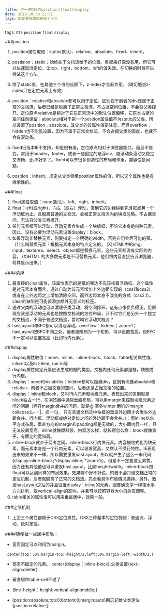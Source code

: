 ```yaml
---
title: 讲一讲CSS的position/float/display
date: 2013-10-30 21:51
tags: 即使要我跟你再耗个十年
---
```

tags: `CSS` `position` `float` `display`
<br>

###position

1. position属性取值：static(默认)、relative、absolute、fixed、inherit。

2. postision：static；始终处于文档流给予的位置。看起来好像没有用，但它可以快速取消定位，让top，right，bottom，left的值失效。在切换的时候可以尝试这个方法。
3. 除了static值，在其他三个值的设置下，z-index才会起作用。（确切地说z-index只在定位元素上有效）
4. position：relative和absolute都可以用于定位，区别在于前者的div还属于正常的文档流，后者已经是脱离了正常文档流，不占据空间位置，不会将父类撑开。定位原点relative是相对于它在正常流中的默认位置偏移，它原本占据的空间任然保留；absolute相对于第一个position属性值不为static的父类。所以设置了position：absolute，其父类的该属性值要注意，而且overflow：hidden也不能乱设置，因为不属于正常文档流，不会占据父类的高度，也就不会有滚动条。
5. fixed旧版本IE不支持，却是很有用，定位原点相对于浏览器窗口，而且不能变。常用于header，footer，或者一些固定的悬浮div，随滚动条滚动又稳定又流畅，比JS好多了。fixed可以有很多创造性的布局和作用，兼容性是问题。
6. position：inherit。规定从父类继承position属性的值，所以这个属性也是有继承性的。

###float

1. float属性取值：none(默认)、left、right、inherit。
2. float：left(或right)，向左（或右）浮动，直到它的边缘碰到包含框或另一个浮动框为止。且脱离普通的文档流，会被正常文档流内的块框忽略。不占据空间，无法将父类元素撑开。
3. 任何元素都可以浮动，浮动元素会生成一个块级框，不论它本身是何种元素。因此，没有必要为浮动元素设置display：block。
4. 如果浮动非替换元素，则要指定一个明确的width，否则它们会尽可能的窄。（什么叫替换元素？根据元素本身的特点定义的， (X)HTML中的img、input、textarea、select、object都是替换元素，这些元素都没有实际的内容。 (X)HTML 的大多数元素是不可替换元素，他们将内容直接告诉浏览器，将其显示出来。）

####清浮

1. 最直接的clear属性，该属性表示的是框的哪边不应该挨着浮动框。这个属性是对元素本身而言，通过自动为该元素增加上外边距实现的（css1和css2），或者在上外边距之上增加清除空间，而外边距本身不改变的方式（css2.1）。clear的缺陷是可能要添加额外无意义的标签。
2. 通过父类的浮动也可以清理子类浮动，将空间撑开。这有点像负负得正。但原理应该是浮动的元素也是按照文档流的方式布局，只不过它们是另外一个独立的文档流，不同于普通文档流，暂时叫它浮动文档流？
3. hasLayout和BFC都可以清理浮动。overflow：hidden；zoom:1；hasLayout跟BFC不同之处，前者被限制为一个矩形，可以设置宽高，但BFC不一定可以设置宽高（比如行内元素）。

###display

1. display属性取值：none、inline、inline-block、block、table相关属性值、inherit以及list-item, run-in等
2. display属性规定元素应该生成的框的类型。文档内任何元素都是框，块框或行内框。
3. display：none和visiability：hidden都可以隐藏div，区别有点像absolute和relative，前者不占据文档的空间，后者还是占据文档的位置。
4. display：inline和block，又叫行内元素和块级元素。表现出来的区别就是block独占一行，在浏览器中通常垂直布局，可以用margin来控制块级元素之间的间距（存在margin合并的问题，就是@ 寒冬winter 磨叽的margin collapse么- -||，插一句， 只有普通文档流中块框的垂直外边距才会发生外边距合并。行内框、浮动框或绝对定位之间的外边距不会合并。）；而inline以水平方式布局，垂直方向的margin和padding都是无效的，大小跟内容一样，且无法设置宽高。inline就像塑料袋，内容怎么样，就长得怎么样；block就像盒子，有固定的宽和高。
5. inline-block就介于两者之间。inline-block行内块元素。内容被格式化为块元素，而元素本身是一个行内元素。可以设置宽高，又默认不换行特性。IE表现出来的效果不一样，所以需要激发hasLayout，所以就产生了这么一串代码{display:inline-block;*display:inline; *zoom:1;}。但是不一定要这么累赘，因为还有其他值也可以激发hasLayout，比如height/width。inline-block跟float可以达到同样的布局效果。效果哪个好不好说，前者不会打破文档正常的定位机制，后者就脱离了正常的文档流。完全看具体布局情况选择。另外，激发hasLayout之后的并且设置display：inline的元素，跟普通文字一样按水平方向排列，受vertical-align的影响，并且可以按照容器大小自适应调整。
6. table相关的属性值可以用来垂直居中，效果一般。

###定位机制


1. 上面三个属性都属于CSS定位属性。CSS三种基本的定位机制：普通流、浮动、绝对定位。

####随便扯一些居中布局：

* 宽高固定可以利用负margin。

```
.center{top：50%;margin-top:-height/2;left:50%;margin-left:-width/2;}
```

* 宽高不固定的元素。.center{display：inline-block},父类设置{text-align:center}

* 垂直居中table-cell不说了

* {line-height：height;vertical-align:middle;}

* {position:absolute;top:0;bottom:0;margin:auto}别忘记给父类定位{position:relative;}
